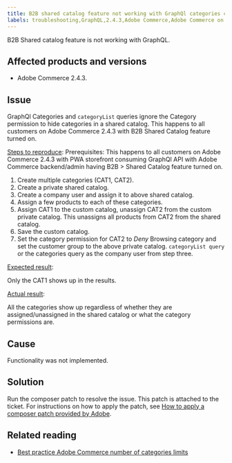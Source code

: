 ```yaml
---
title: B2B shared catalog feature not working with GraphQl categories cannot hide categories in shared catalog
labels: troubleshooting,GraphQL,2.4.3,Adobe Commerce,Adobe Commerce on cloud infrastructure,category,catalog,B2B
---
```

B2B Shared catalog feature is not working with GraphQL.

## Affected products and versions

* Adobe Commerce 2.4.3.

## Issue

GraphQl Categories and `categoryList` queries ignore the Category permission to hide categories in a shared catalog. This happens to all customers on Adobe Commerce 2.4.3 with B2B Shared Catalog feature turned on.

<ins>Steps to reproduce</ins>:
Prerequisites:
This happens to all customers on Adobe Commerce 2.4.3 with PWA storefront consuming GraphQl API with Adobe Commerce backend/admin having B2B > Shared Catalog feature turned on.

1. Create multiple categories (CAT1, CAT2).
1. Create a private shared catalog.
1. Create a company user and assign it to above shared catalog.
1. Assign a few products to each of these categories.
1. Assign CAT1 to the custom catalog, unassign CAT2 from the custom private catalog. This unassigns all products from CAT2 from the shared catalog.
1. Save the custom catalog.
1. Set the category permission for CAT2 to *Deny* Browsing category and set the customer group to the above private catalog. `categoryList query` or the categories query as the company user from step three.

<ins>Expected result</ins>:

Only the CAT1 shows up in the results.

<ins>Actual result</ins>:

All the categories show up regardless of whether they are assigned/unassigned in the shared catalog or what the category permissions are.


## Cause

Functionality was not implemented.

## Solution

Run the composer patch to resolve the issue. This patch is attached to the ticket. For instructions on how to apply the patch, see [How to apply a composer patch provided by Adobe](https://support.magento.com/hc/en-us/articles/360028367731-How-to-apply-a-composer-patch-provided-by-Adobe).

## Related reading

* [Best practice Adobe Commerce number of categories limits](https://support.magento.com/hc/en-us/articles/360025796972)
